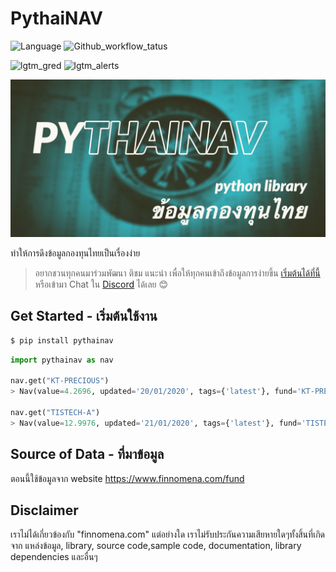 # PythaiNAV
![Language](https://img.shields.io/github/languages/top/CircleOnCircles/pythainav)
![Github_workflow_tatus](https://img.shields.io/github/workflow/status/CircleOnCircles/pythainav/Python%20package)

![lgtm_gred](https://img.shields.io/lgtm/grade/python/github/CircleOnCircles/pythainav)
![lgtm_alerts](https://img.shields.io/lgtm/alerts/github/CircleOnCircles/pythainav)


![cover image](https://github.com/CircleOnCircles/pythainav/raw/master/extra/pythainav.png)


ทำให้การดึงข้อมูลกองทุนไทยเป็นเรื่องง่าย

> อยากชวนทุกคนมาร่วมพัฒนา ติชม แนะนำ เพื่อให้ทุกคนเข้าถึงข้อมูลการง่ายขึ้น [เริ่มต้นได้ที่นี้](https://github.com/CircleOnCircles/pythainav/issues) หรือเข้ามา Chat ใน [Discord](https://discord.gg/jjuMcKZ) ได้เลย 😊

## Get Started - เริ่มต้นใช้งาน

```bash
$ pip install pythainav
```

```python
import pythainav as nav

nav.get("KT-PRECIOUS") 
> Nav(value=4.2696, updated='20/01/2020', tags={'latest'}, fund='KT-PRECIOUS')

nav.get("TISTECH-A") 
> Nav(value=12.9976, updated='21/01/2020', tags={'latest'}, fund='TISTECH-A')

```

## Source of Data - ที่มาข้อมูล

ตอนนี้ใช้ข้อมูลจาก website <https://www.finnomena.com/fund>

## Disclaimer 

เราไม่ได้เกี่ยวข้องกับ "finnomena.com" แต่อย่างใด เราไม่รับประกันความเสียหายใดๆทั้งสิ้นที่เกิดจาก แหล่งข้อมูล, library, source code,sample code, documentation, library dependencies และอื่นๆ
